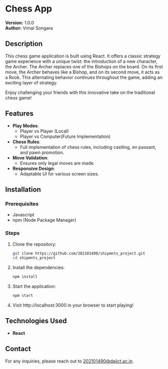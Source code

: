 # Chess App

**Version:** 1.0.0  
**Author:** Vimal Songara

## Description

This chess game application is built using React. It offers a classic strategy game experience with a unique twist: the introduction of a new character, the Archer. The Archer replaces one of the Bishops on the board. On its first move, the Archer behaves like a Bishop, and on its second move, it acts as a Rook. This alternating behavior continues throughout the game, adding an exciting layer of strategy.

Enjoy challenging your friends with this innovative take on the traditional chess game!

## Features

- **Play Modes**: 
  - Player vs Player (Local)
  - Player vs Computer(Future Implementation)
- **Chess Rules**: 
  - Full implementation of chess rules, including castling, en passant, and pawn promotion.
- **Move Validation**: 
  - Ensures only legal moves are made.
- **Responsive Design**: 
  - Adaptable UI for various screen sizes.

## Installation

### Prerequisites

- Javascript
- npm (Node Package Manager)

### Steps

1. Clone the repository:
   ```bash
   git clone https://github.com/202101490/shipmnts_project.git
   cd shipmnts_project

2. Install the dependencies:
   ```bash
   npm install
   
3. Start the application:
   ```bash
   npm start
   
5. Visit http://localhost:3000 in your browser to start playing!

## Technologies Used

- **React**


## Contact

For any inquiries, please reach out to 202101490@daiict.ac.in.
